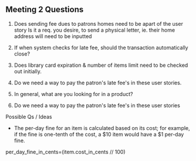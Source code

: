 ## Meeting 2 Questions ##
1. Does sending fee dues to patrons homes need to be apart of the user story
    Is it a req. you desire, to send a physical letter, ie. their home address will need to be inputted

2. If when system checks for late fee, should the transaction automatically close?

3. Does library card expiration & number of items limit need to be checked out initially.

4. Do we need a way to pay the patron's late fee's in these user stories.

5. In general, what are you looking for in a product?
4. Do we need a way to pay the patron's late fee's in these user stories







Possible Qs / Ideas

- The per-day fine for an item is calculated based on its cost; for example, if the fine is one-tenth of the cost, a $10 item would have a $1 per-day fine.

per_day_fine_in_cents=(item.cost_in_cents // 100)
